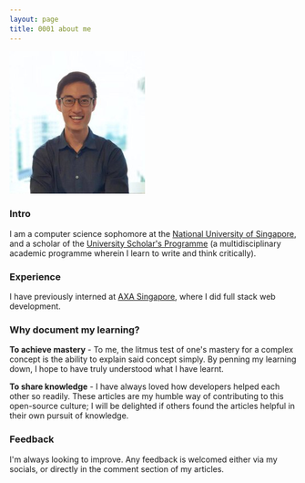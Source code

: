 ```yaml
---
layout: page
title: 0001 about me
---
```


![Larry Photo](/assets/img/site/larry.jpg)

### Intro

I am a computer science sophomore at the
[National University of Singapore](https://www.comp.nus.edu.sg/programmes/ug/cs/),
and a scholar of the [University Scholar's Programme](http://www.usp.nus.edu.sg/)
(a multidisciplinary academic programme wherein I learn to write and think critically).

### Experience

I have previously interned at [AXA Singapore](https://www.axa.com.sg/),
where I did full stack web development.

### Why document my learning?

**To achieve mastery** - To me, the litmus test of one's mastery for a complex concept is the
ability to explain said concept simply.
By penning my learning down, I hope to have truly understood what I have learnt.

**To share knowledge** - I have always loved how developers helped each other so readily. These articles
are my humble way of contributing to this open-source culture;
I will be delighted if others found the articles helpful in their own pursuit of knowledge.

### Feedback

I'm always looking to improve. Any feedback is welcomed either via my socials, or directly in the comment section of my articles.
